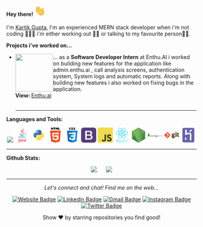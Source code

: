 <h4> Hey there! <img src="https://raw.githubusercontent.com/PriyaBihani/PriyaBihani/main/wave.gif" width="30px"></h4>

I'm [Kartik Gupta](https://find-kartik-gupta.vercel.app/), I'm an experienced MERN stack developer when i'm not coding 👨🏼‍💻 i'm either working out 💪🏼 or talking to my favourite person🦹🏻‍.

**Projects i've worked on...**

- <div>
    <img width="100" height="100" align='left' src="https://media-exp1.licdn.com/dms/image/C4D0BAQHHbN_8tw_6bA/company-logo_200_200/0/1598933243841?e=1623888000&v=beta&t=aB9nU4pgn4TQP02lNWWGVdAAF2PqzN_7uZ0GNTsUfa0" >
    ... as a <strong>Software Developer Intern</strong> at Enthu.AI i worked on building new features for the application like admin.enthu.ai , call analysis screens, authentication system, System logs and automatic reports. Along with building new features i also worked on fixing bugs in the application.
    <br />
    <strong>View: </strong> <a href="https://enthu.ai" >Enthu.ai</a> 
    <br /> 
    <br /> 
  </div>


  ***

**Languages and Tools:**

<p align="center">

  <div align="center">
  
 <code><img height="40" src="https://banner2.cleanpng.com/20180426/gtw/kisspng-computer-icons-computer-terminal-command-5ae16a502f3540.7455852615247222561934.jpg"></code> <code><img height="40" src="https://raw.githubusercontent.com/devicons/devicon/master/icons/java/java-original-wordmark.svg"></code> <code><img height="40" src="https://raw.githubusercontent.com/github/explore/80688e429a7d4ef2fca1e82350fe8e3517d3494d/topics/python/python.png"></code> <code><img height="40" src="https://raw.githubusercontent.com/github/explore/80688e429a7d4ef2fca1e82350fe8e3517d3494d/topics/html/html.png"></code> <code><img height="40" src="https://raw.githubusercontent.com/github/explore/80688e429a7d4ef2fca1e82350fe8e3517d3494d/topics/css/css.png"></code> <code><img height="40" src="https://raw.githubusercontent.com/github/explore/80688e429a7d4ef2fca1e82350fe8e3517d3494d/topics/bootstrap/bootstrap.png"></code> <code><img height="40" src="https://raw.githubusercontent.com/github/explore/80688e429a7d4ef2fca1e82350fe8e3517d3494d/topics/javascript/javascript.png"></code> <code><img height="40" src="https://raw.githubusercontent.com/devicons/devicon/master/icons/react/react-original-wordmark.svg"></code> <code><img height="40" src="https://raw.githubusercontent.com/github/explore/80688e429a7d4ef2fca1e82350fe8e3517d3494d/topics/nodejs/nodejs.png"></code> <code><img height="40" src="https://raw.githubusercontent.com/github/explore/80688e429a7d4ef2fca1e82350fe8e3517d3494d/topics/mongodb/mongodb.png"></code> <code><img height="40" src="https://raw.githubusercontent.com/github/explore/80688e429a7d4ef2fca1e82350fe8e3517d3494d/topics/git/git.png"></code> <code><img height="40" src="https://raw.githubusercontent.com/devicons/devicon/master/icons/heroku/heroku-plain.svg"></code> 

  </div>
  </p>

---

**Github Stats:**

<p align="center">
    <img src="https://github-readme-stats.vercel.app/api/top-langs/?username=kartik18g&count_private=true&theme=dracula&hide=EJS,Python">
    &nbsp;&nbsp;&nbsp;&nbsp;
  <img src="https://github-readme-stats.vercel.app/api?username=kartik18g&hide=stars&show_icons=true&theme=dracula&line_height=32">
</p>

---

<p align="center">
  <i>Let's connect and chat! Find me on the web...</i>
  
  <div align="center">
    
 [![Website Badge](https://img.shields.io/badge/-Kartik-47CCCC?style=flat&logo=Google-Chrome&logoColor=white&link=https://find-kartik-gupta.vercel.app/)](https://find-kartik-gupta.vercel.app/)
   [![Linkedin Badge](https://img.shields.io/badge/-kartikgupta-blue?style=flat-square&logo=Linkedin&logoColor=white&link=https://https://www.linkedin.com/in/kartik-gupta-3275651b8/)](https://www.linkedin.com/in/kartik-gupta-3275651b8/) 
   [![Gmail Badge](https://img.shields.io/badge/gupta.kartik18kg-c14438?style=flat-square&logo=Gmail&logoColor=white&link=mailto:gupta.kartik18kg@gmail.com)](mailto:priyabihani.official@gmail.com)
   [![Instagram Badge](https://img.shields.io/badge/-@bihani.priya-purple?style=flat&logo=instagram&logoColor=white&link=https://instagram.com/kartik18g/)](https://instagram.com/kartik18g) 
 [![Twitter Badge](https://img.shields.io/badge/-@Gkaartik-1ca0f1?style=flat-square&labelColor=1ca0f1&logo=twitter&logoColor=white&link=https://twitter.com/p_bihani)](https://twitter.com/Gkaartik) 
 
</div>
  <p align="center">
    Show ❤️ by starring repositories you find good! 
  </p>
</p>


<div align="right">
  

